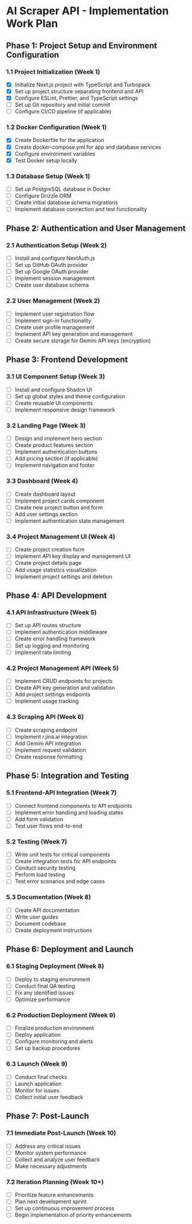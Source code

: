 # AI Scraper API - Implementation Work Plan

## Phase 1: Project Setup and Environment Configuration

### 1.1 Project Initialization (Week 1)

- [x] Initialize Next.js project with TypeScript and Turbopack
- [x] Set up project structure separating frontend and API
- [x] Configure ESLint, Prettier, and TypeScript settings
- [ ] Set up Git repository and initial commit
- [ ] Configure CI/CD pipeline (if applicable)

### 1.2 Docker Configuration (Week 1)

- [x] Create Dockerfile for the application
- [x] Create docker-compose.yml for app and database services
- [x] Configure environment variables
- [x] Test Docker setup locally

### 1.3 Database Setup (Week 1)

- [ ] Set up PostgreSQL database in Docker
- [ ] Configure Drizzle ORM
- [ ] Create initial database schema migrations
- [ ] Implement database connection and test functionality

## Phase 2: Authentication and User Management

### 2.1 Authentication Setup (Week 2)

- [ ] Install and configure NextAuth.js
- [ ] Set up GitHub OAuth provider
- [ ] Set up Google OAuth provider
- [ ] Implement session management
- [ ] Create user database schema

### 2.2 User Management (Week 2)

- [ ] Implement user registration flow
- [ ] Implement sign-in functionality
- [ ] Create user profile management
- [ ] Implement API key generation and management
- [ ] Create secure storage for Gemini API keys (encryption)

## Phase 3: Frontend Development

### 3.1 UI Component Setup (Week 3)

- [ ] Install and configure Shadcn UI
- [ ] Set up global styles and theme configuration
- [ ] Create reusable UI components
- [ ] Implement responsive design framework

### 3.2 Landing Page (Week 3)

- [ ] Design and implement hero section
- [ ] Create product features section
- [ ] Implement authentication buttons
- [ ] Add pricing section (if applicable)
- [ ] Implement navigation and footer

### 3.3 Dashboard (Week 4)

- [ ] Create dashboard layout
- [ ] Implement project cards component
- [ ] Create new project button and form
- [ ] Add user settings section
- [ ] Implement authentication state management

### 3.4 Project Management UI (Week 4)

- [ ] Create project creation form
- [ ] Implement API key display and management UI
- [ ] Create project details page
- [ ] Add usage statistics visualization
- [ ] Implement project settings and deletion

## Phase 4: API Development

### 4.1 API Infrastructure (Week 5)

- [ ] Set up API routes structure
- [ ] Implement authentication middleware
- [ ] Create error handling framework
- [ ] Set up logging and monitoring
- [ ] Implement rate limiting

### 4.2 Project Management API (Week 5)

- [ ] Implement CRUD endpoints for projects
- [ ] Create API key generation and validation
- [ ] Add project settings endpoints
- [ ] Implement usage tracking

### 4.3 Scraping API (Week 6)

- [ ] Create scraping endpoint
- [ ] Implement r.jina.ai integration
- [ ] Add Gemini API integration
- [ ] Implement request validation
- [ ] Create response formatting

## Phase 5: Integration and Testing

### 5.1 Frontend-API Integration (Week 7)

- [ ] Connect frontend components to API endpoints
- [ ] Implement error handling and loading states
- [ ] Add form validation
- [ ] Test user flows end-to-end

### 5.2 Testing (Week 7)

- [ ] Write unit tests for critical components
- [ ] Create integration tests for API endpoints
- [ ] Conduct security testing
- [ ] Perform load testing
- [ ] Test error scenarios and edge cases

### 5.3 Documentation (Week 8)

- [ ] Create API documentation
- [ ] Write user guides
- [ ] Document codebase
- [ ] Create deployment instructions

## Phase 6: Deployment and Launch

### 6.1 Staging Deployment (Week 8)

- [ ] Deploy to staging environment
- [ ] Conduct final QA testing
- [ ] Fix any identified issues
- [ ] Optimize performance

### 6.2 Production Deployment (Week 9)

- [ ] Finalize production environment
- [ ] Deploy application
- [ ] Configure monitoring and alerts
- [ ] Set up backup procedures

### 6.3 Launch (Week 9)

- [ ] Conduct final checks
- [ ] Launch application
- [ ] Monitor for issues
- [ ] Collect initial user feedback

## Phase 7: Post-Launch

### 7.1 Immediate Post-Launch (Week 10)

- [ ] Address any critical issues
- [ ] Monitor system performance
- [ ] Collect and analyze user feedback
- [ ] Make necessary adjustments

### 7.2 Iteration Planning (Week 10+)

- [ ] Prioritize feature enhancements
- [ ] Plan next development sprint
- [ ] Set up continuous improvement process
- [ ] Begin implementation of priority enhancements
